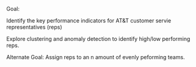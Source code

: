 Goal:

Identify the key performance indicators for AT&T customer servie representatives (reps)

Explore clustering and anomaly detection to identify high/low performing reps.

Alternate Goal: Assign reps to an n amount of evenly peforming teams. 


